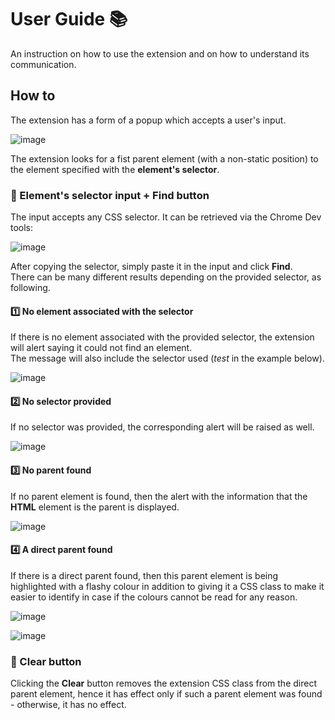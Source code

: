 # User Guide 📚

An instruction on how to use the extension and on how to understand its communication.

## How to
The extension has a form of a popup which accepts a user's input.

![image](https://user-images.githubusercontent.com/3950530/138863948-eb82b6b2-598d-4f81-9c52-23555494fc48.png)

The extension looks for a fist parent element (with a non-static position) to the element specified with the **element's selector**.

### 📌 Element's selector input + Find button

The input accepts any CSS selector. It can be retrieved via the Chrome Dev tools:

![image](https://user-images.githubusercontent.com/3950530/138868033-e11f7cb3-2242-446d-ab16-64a36fa932c2.png)

After copying the selector, simply paste it in the input and click **Find**.</br>
There can be many different results depending on the provided selector, as following.

#### 1️⃣ No element associated with the selector

If there is no element associated with the provided selector, the extension will alert saying it could not find an element.</br>
The message will also include the selector used (_test_ in the example below).

![image](https://user-images.githubusercontent.com/3950530/138868931-9d72c90d-8f96-4819-b6c6-14d21c6d51c2.png)

#### 2️⃣ No selector provided

If no selector was provided, the corresponding alert will be raised as well.

![image](https://user-images.githubusercontent.com/3950530/138869875-2531f1a7-9237-4270-9e45-960fb73d8087.png)

#### 3️⃣ No parent found

If no parent element is found, then the alert with the information that the **HTML** element is the parent is displayed.

![image](https://user-images.githubusercontent.com/3950530/138867716-786f441e-e5ea-41a5-93f5-7840a2e5c79d.png)

#### 4️⃣ A direct parent found

If there is a direct parent found, then this parent element is being highlighted with a flashy colour in addition to giving it a CSS class to make it easier to identify in case if the colours cannot be read for any reason.

![image](https://user-images.githubusercontent.com/3950530/138871996-57a809a6-95ba-4d40-ad5b-bd8420456d43.png)

![image](https://user-images.githubusercontent.com/3950530/138872297-8b816eb1-f23a-4246-86a3-298e9abd172b.png)

### 📌 Clear button

Clicking the **Clear** button removes the extension CSS class from the direct parent element, hence it has effect only if such a parent element was found - otherwise, it has no effect.

